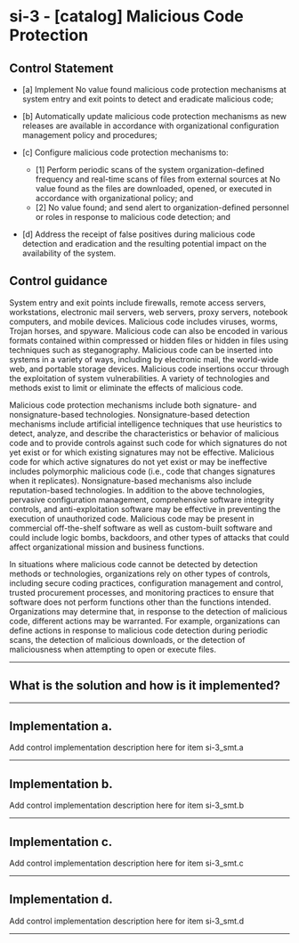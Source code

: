 # si-3 - \[catalog\] Malicious Code Protection

## Control Statement

- \[a\] Implement No value found malicious code protection mechanisms at system entry and exit points to detect and eradicate malicious code;

- \[b\] Automatically update malicious code protection mechanisms as new releases are available in accordance with organizational configuration management policy and procedures;

- \[c\] Configure malicious code protection mechanisms to:

  - \[1\] Perform periodic scans of the system organization-defined frequency and real-time scans of files from external sources at No value found as the files are downloaded, opened, or executed in accordance with organizational policy; and
  - \[2\]  No value found; and send alert to organization-defined personnel or roles in response to malicious code detection; and

- \[d\] Address the receipt of false positives during malicious code detection and eradication and the resulting potential impact on the availability of the system.

## Control guidance

System entry and exit points include firewalls, remote access servers, workstations, electronic mail servers, web servers, proxy servers, notebook computers, and mobile devices. Malicious code includes viruses, worms, Trojan horses, and spyware. Malicious code can also be encoded in various formats contained within compressed or hidden files or hidden in files using techniques such as steganography. Malicious code can be inserted into systems in a variety of ways, including by electronic mail, the world-wide web, and portable storage devices. Malicious code insertions occur through the exploitation of system vulnerabilities. A variety of technologies and methods exist to limit or eliminate the effects of malicious code.

Malicious code protection mechanisms include both signature- and nonsignature-based technologies. Nonsignature-based detection mechanisms include artificial intelligence techniques that use heuristics to detect, analyze, and describe the characteristics or behavior of malicious code and to provide controls against such code for which signatures do not yet exist or for which existing signatures may not be effective. Malicious code for which active signatures do not yet exist or may be ineffective includes polymorphic malicious code (i.e., code that changes signatures when it replicates). Nonsignature-based mechanisms also include reputation-based technologies. In addition to the above technologies, pervasive configuration management, comprehensive software integrity controls, and anti-exploitation software may be effective in preventing the execution of unauthorized code. Malicious code may be present in commercial off-the-shelf software as well as custom-built software and could include logic bombs, backdoors, and other types of attacks that could affect organizational mission and business functions.

In situations where malicious code cannot be detected by detection methods or technologies, organizations rely on other types of controls, including secure coding practices, configuration management and control, trusted procurement processes, and monitoring practices to ensure that software does not perform functions other than the functions intended. Organizations may determine that, in response to the detection of malicious code, different actions may be warranted. For example, organizations can define actions in response to malicious code detection during periodic scans, the detection of malicious downloads, or the detection of maliciousness when attempting to open or execute files.

______________________________________________________________________

## What is the solution and how is it implemented?

<!-- Please leave this section blank and enter implementation details in the parts below. -->

______________________________________________________________________

## Implementation a.

Add control implementation description here for item si-3_smt.a

______________________________________________________________________

## Implementation b.

Add control implementation description here for item si-3_smt.b

______________________________________________________________________

## Implementation c.

Add control implementation description here for item si-3_smt.c

______________________________________________________________________

## Implementation d.

Add control implementation description here for item si-3_smt.d

______________________________________________________________________
